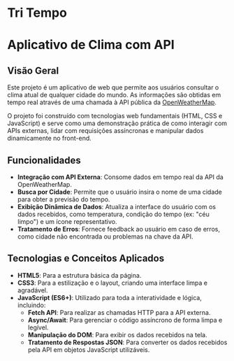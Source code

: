 # Tri Tempo

# Aplicativo de Clima com API

## Visão Geral

Este projeto é um aplicativo de web que permite aos usuários consultar o clima atual de qualquer cidade do mundo. As informações são obtidas em tempo real através de uma chamada à API pública da [OpenWeatherMap](https://openweathermap.org/api).

O projeto foi construído com tecnologias web fundamentais (HTML, CSS e JavaScript) e serve como uma demonstração prática de como interagir com APIs externas, lidar com requisições assíncronas e manipular dados dinamicamente no front-end.

## Funcionalidades

- **Integração com API Externa**: Consome dados em tempo real da API da OpenWeatherMap.
- **Busca por Cidade**: Permite que o usuário insira o nome de uma cidade para obter a previsão do tempo.
- **Exibição Dinâmica de Dados**: Atualiza a interface do usuário com os dados recebidos, como temperatura, condição do tempo (ex: "céu limpo") e um ícone representativo.
- **Tratamento de Erros**: Fornece feedback ao usuário em caso de erros, como cidade não encontrada ou problemas na chave da API.

## Tecnologias e Conceitos Aplicados

- **HTML5**: Para a estrutura básica da página.
- **CSS3**: Para a estilização e o layout, criando uma interface limpa e agradável.
- **JavaScript (ES6+)**: Utilizado para toda a interatividade e lógica, incluindo:
  - **Fetch API**: Para realizar as chamadas HTTP para a API externa.
  - **Async/Await**: Para gerenciar o código assíncrono de forma limpa e legível.
  - **Manipulação do DOM**: Para exibir os dados recebidos na tela.
  - **Tratamento de Respostas JSON**: Para converter os dados recebidos pela API em objetos JavaScript utilizáveis.
